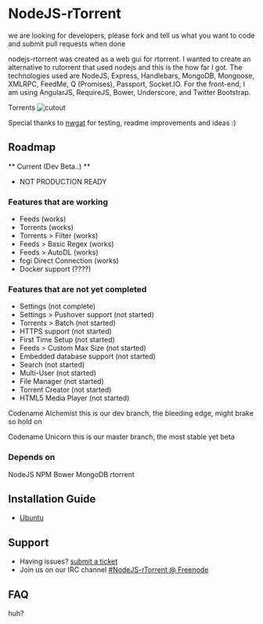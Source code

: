 # NodeJS-rTorrent
we are looking for developers, please fork and tell us what you want to code and submit pull requests when done

nodejs-rtorrent was created as a web gui for rtorrent. I wanted to create an alternative to rutorrent that used nodejs and this is the how far I got. The technologies used are NodeJS, Express, Handlebars, MongoDB, Mongoose, XMLRPC, FeedMe, Q (Promises), Passport, Socket.IO. For the front-end, I am using AngularJS, RequireJS, Bower, Underscore, and Twitter Bootstrap.

Torrents 
![cutout](http://i.imgur.com/gwVmwAu.png "screenshot")

Special thanks to [nwgat](http://nwgat.net)  for testing, readme improvements and ideas :)


## Roadmap
** Current  (Dev Beta..) ** 
* NOT PRODUCTION READY

### Features that are working
* Feeds (works) 
* Torrents (works)
* Torrents > Filter (works)
* Feeds > Basic Regex (works)
* Feeds > AutoDL (works)
* fcgi Direct Connection (works)
* Docker support (????)

### Features that are not yet completed
* Settings (not complete)
* Settings > Pushover support (not started)
* Torrents > Batch (not started)
* HTTPS support (not started)
* First Time Setup (not started)
* Feeds > Custom Max Size (not started)
* Embedded database support (not started)
* Search (not started)
* Multi-User (not started)
* File Manager (not started)
* Torrent Creator (not started)
* HTML5 Media Player (not started)

Codename Alchemist
this is our dev branch, the bleeding edge, might brake so hold on

Codename Unicorn
this is our master branch, the most stable yet beta

### Depends on
NodeJS NPM Bower MongoDB rtorrent

## Installation Guide
* [Ubuntu](https://github.com/roastlechon/nodejs-rtorrent/wiki/Installation-Guide-for-Ubuntu-(direct-scgi-connection))

## Support
* Having issues? [submit a ticket](https://github.com/roastlechon/nodejs-rtorrent/issues/new)
* Join us on our IRC channel [#NodeJS-rTorrent @ Freenode](http://webchat.freenode.net/?channels=nodejs-rtorrent) 

## FAQ
huh?
